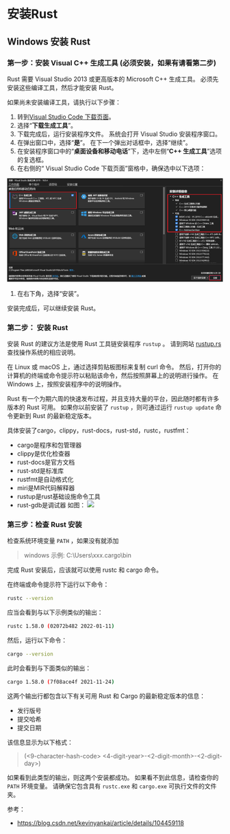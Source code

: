 # 安装Rust

## Windows 安装 Rust
### 第一步：安装 Visual C++ 生成工具 (必须安装，如果有请看第二步)
Rust 需要 Visual Studio 2013 或更高版本的 Microsoft C++ 生成工具。 必须先安装这些编译工具，然后才能安装 Rust。

如果尚未安装编译工具，请执行以下步骤：

1. 转到[Visual Studio Code 下载页面](https://visualstudio.microsoft.com/zh-hans/visual-cpp-build-tools/)。
2. 选择“**下载生成工具**”。
3. 下载完成后，运行安装程序文件。 系统会打开 Visual Studio 安装程序窗口。
4. 在弹出窗口中，选择“**是**”。 在下一个弹出对话框中，选择“继续”。
5. 在安装程序窗口中的“**桌面设备和移动电话**”下，选中左侧“**C++ 生成工具**”选项的复选框。
6. 在右侧的“ Visual Studio Code 下载页面”窗格中，确保选中以下选项：

![](../../img/install-visual-cpp-build-tools.png)
1. 在右下角，选择“安装”。

安装完成后，可以继续安装 Rust。
### 第二步： 安装 Rust

安装 Rust 的建议方法是使用 Rust 工具链安装程序 `rustup` 。 请到网站 [rustup.rs](https://rustup.rs/) 查找操作系统的相应说明。

在 Linux 或 macOS 上，通过选择剪贴板图标来复制 curl 命令。 然后，打开你的计算机的终端或命令提示符以粘贴该命令，然后按照屏幕上的说明进行操作。 在 Windows 上，按照安装程序中的说明操作。

Rust 有一个为期六周的快速发布过程，并且支持大量的平台，因此随时都有许多版本的 Rust 可用。 如果你以前安装了 `rustup` ，则可通过运行 `rustup update` 命令更新到 Rust 的最新稳定版本。

具体安装了cargo，clippy，rust-docs，rust-std，rustc，rustfmt：
- cargo是程序和包管理器
- clippy是优化检查器
- rust-docs是官方文档
- rust-std是标准库
- rustfmt是自动格式化
- miri是MIR代码解释器
- rustup是rust基础设施命令工具
- rust-gdb是调试器
如图：
![](https://pic4.zhimg.com/80/v2-ba1abbc1dab3c88f1dbee63cae0810a3_720w.jpg)


### 第三步：检查 Rust 安装
检查系统环境变量 `PATH` ，如果没有就添加
> windows 示例: C:\Users\xxx\.cargo\bin


完成 Rust 安装后，应该就可以使用 rustc 和 cargo 命令。

在终端或命令提示符下运行以下命令：
```sh
rustc --version
```

应当会看到与以下示例类似的输出：
```sh
rustc 1.58.0 (02072b482 2022-01-11)
```

然后，运行以下命令：
```sh
cargo --version
```

此时会看到与下面类似的输出：
```sh
cargo 1.58.0 (7f08ace4f 2021-11-24)
```

这两个输出行都包含以下有关可用 Rust 和 Cargo 的最新稳定版本的信息：
- 发行版号
- 提交哈希
- 提交日期
  
该信息显示为以下格式：
> <executable-name> <three-part-release-number> (<9-character-hash-code> <4-digit-year>-<2-digit-month>-<2-digit-day>)

如果看到此类型的输出，则这两个安装都成功。 如果看不到此信息，请检查你的 `PATH` 环境变量。 请确保它包含具有 `rustc.exe` 和 `cargo.exe` 可执行文件的文件夹。


参考：
- https://blog.csdn.net/kevinyankai/article/details/104459118